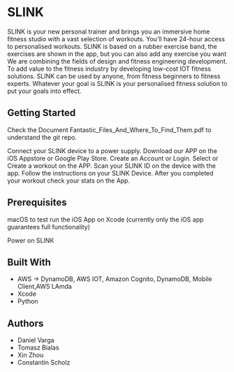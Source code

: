 
# SLINK


SLINK is your new personal trainer and brings you an immersive home fitness studio with a vast selection of workouts.
You’ll have 24-hour access to personalised workouts.
SLINK is based on a rubber exercise band, the exercises are shown in the app, but you can also add any exercise you want
We are combining the fields of design and fitness engineering development. To add value to the fitness industry by developing low-cost IOT fitness solutions.
SLINK can be used by anyone, from fitness beginners to fitness experts. Whatever your goal is SLINK is your personalised fitness solution to put your goals into effect.


## Getting Started
Check the Document Fantastic_Files_And_Where_To_Find_Them.pdf to understand the git repo.

Connect your SLINK device to a power supply. Download our APP on the iOS Appstore or Google Play Store. Create an Account or Login. Select or Create a workout on the APP. Scan your SLINK ID on the device with the app. Follow the instructions on your SLINK Device. After you completed your workout check your stats on the App.  

## Prerequisites
macOS to test run the iOS App on Xcode (currently only the iOS app guarantees full functionality)

Power on SLINK


## Built With
* AWS -> DynamoDB, AWS IOT, Amazon Cognito, DynamoDB, Mobile Client,AWS LAmda
* Xcode
* Python


## Authors
* Daniel Varga
* Tomasz Bialas
* Xin Zhou
* Constantin Scholz




